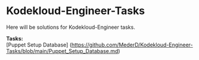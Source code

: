 # Kodekloud-Engineer-Tasks
Here will be solutions for Kodekloud-Engineer tasks.

**Tasks:**  
[Puppet Setup Database] (https://github.com/MederD/Kodekloud-Engineer-Tasks/blob/main/Puppet_Setup_Database.md)
